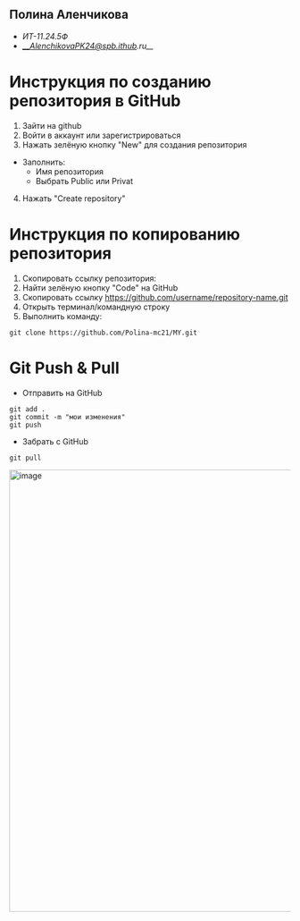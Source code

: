 ## Полина Аленчикова
- _ИТ-11.24.5Ф_
- *__AlenchikovaPK24@spb.ithub.ru__*

# Инструкция по созданию репозитория в GitHub
1. Зайти на github
2. Войти в аккаунт или зарегистрироваться
3. Нажать зелёную кнопку "New" для создания репозитория
- Заполнить:
  - Имя репозитория
  - Выбрать Public или Privat
4. Нажать "Create repository"

# Инструкция по копированию репозитория 
1. Скопировать ссылку репозитория:
2. Найти зелёную кнопку "Code" на GitHub
3. Скопировать ссылку https://github.com/username/repository-name.git
4. Открыть терминал/командную строку
5. Выполнить команду:
```
git clone https://github.com/Polina-mc21/MY.git
```

# Git Push & Pull
- Отправить на GitHub
```
git add .
git commit -m "мои изменения"
git push
```
- Забрать с GitHub
```
git pull
```
<img width="832" height="791" alt="image" src="https://github.com/user-attachments/assets/969e3c9d-0712-43ac-98cf-f82a06424952" />

